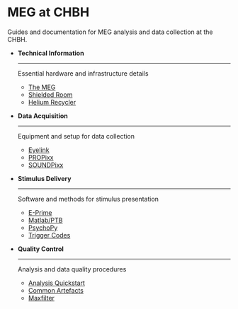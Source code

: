 # MEG at CHBH

Guides and documentation for MEG analysis and data collection at the CHBH.

<div class="grid cards" markdown>

-   **Technical Information**
    
    ---
    
    Essential hardware and infrastructure details
    
    - [The MEG](#)
    - [Shielded Room](#)
    - [Helium Recycler](#)

-   **Data Acquisition**
    
    ---
    
    Equipment and setup for data collection
    
    - [Eyelink](#)
    - [PROPixx](#)
    - [SOUNDPixx](#)

-   **Stimulus Delivery**
    
    ---
    
    Software and methods for stimulus presentation
    
    - [E-Prime](#)
    - [Matlab/PTB](#)
    - [PsychoPy](#)
    - [Trigger Codes](#)

-   **Quality Control**
    
    ---
    
    Analysis and data quality procedures
    
    - [Analysis Quickstart](#)
    - [Common Artefacts](#)
    - [Maxfilter](#)

</div>